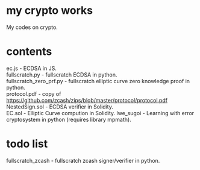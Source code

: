 # my crypto works

My codes on crypto.

# contents

ec.js - ECDSA in JS.  
fullscratch.py - fullscratch ECDSA in python.  
fullscratch_zero_prf.py - fullscratch elliptic curve zero knowledge proof in python.  
protocol.pdf - copy of <https://github.com/zcash/zips/blob/master/protocol/protocol.pdf>  
NestedSign.sol - ECDSA verifier in Solidity.  
EC.sol - Elliptic Curve compution in Solidity.
lwe_sugoi - Learning with error cryptosystem in python (requires library mpmath).

# todo list
fullscratch_zcash - fullscratch zcash signer/verifier in python.  

